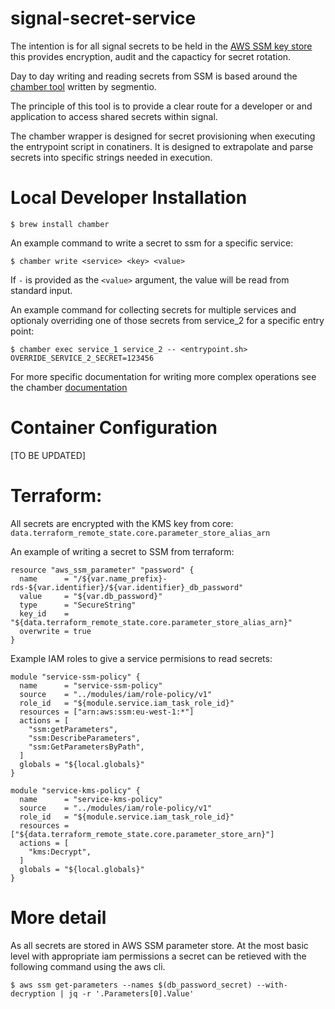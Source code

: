 # signal-secret-service

The intention is for all signal secrets to be held in the [AWS SSM key store](https://eu-west-1.console.aws.amazon.com/ec2/v2/home?region=eu-west-1#Parameters:sort=Name) this provides encryption, audit and the capacticy for secret rotation.

Day to day writing and reading secrets from SSM is based around the [chamber tool](https://github.com/segmentio/chamber) written by segmentio.

The principle of this tool is to provide a clear route for a developer or and application to access shared secrets within signal.

The chamber wrapper is designed for secret provisioning when executing the entrypoint script in conatiners. It is designed to extrapolate and parse secrets into specific strings needed in execution.

# Local Developer Installation

```
$ brew install chamber
```

An example command to write a secret to ssm for a specific service:
```
$ chamber write <service> <key> <value>
```

If `-` is provided as the `<value>` argument, the value will be read from standard
input.

An example command for collecting secrets for multiple services and optionaly overriding one of those secrets from service_2 for a specific entry point:

```
$ chamber exec service_1 service_2 -- <entrypoint.sh> OVERRIDE_SERVICE_2_SECRET=123456
```

For more specific documentation for writing more complex operations see the chamber [documentation](https://github.com/segmentio/chamber)

# Container Configuration

[TO BE UPDATED]

# Terraform:

All secrets are encrypted with the KMS key from core: `data.terraform_remote_state.core.parameter_store_alias_arn`

An example of writing a secret to SSM from terraform:

```
resource "aws_ssm_parameter" "password" {
  name      = "/${var.name_prefix}-rds-${var.identifier}/${var.identifier}_db_password"
  value     = "${var.db_password}"
  type      = "SecureString"
  key_id    = "${data.terraform_remote_state.core.parameter_store_alias_arn}"
  overwrite = true
}
```

Example IAM roles to give a service permisions to read secrets:

```
module "service-ssm-policy" {
  name      = "service-ssm-policy"
  source    = "../modules/iam/role-policy/v1"
  role_id   = "${module.service.iam_task_role_id}"
  resources = ["arn:aws:ssm:eu-west-1:*"]
  actions = [
    "ssm:getParameters",
    "ssm:DescribeParameters",
    "ssm:GetParametersByPath",
  ]
  globals = "${local.globals}"
}

module "service-kms-policy" {
  name      = "service-kms-policy"
  source    = "../modules/iam/role-policy/v1"
  role_id   = "${module.service.iam_task_role_id}"
  resources = ["${data.terraform_remote_state.core.parameter_store_arn}"]
  actions = [
    "kms:Decrypt",
  ]
  globals = "${local.globals}"
}
```
#  More detail

As all secrets are stored in AWS SSM parameter store. At the most basic level with appropriate iam permissions a secret can be retieved with the following command using the aws cli.

```
$ aws ssm get-parameters --names $(db_password_secret) --with-decryption | jq -r '.Parameters[0].Value'
```
